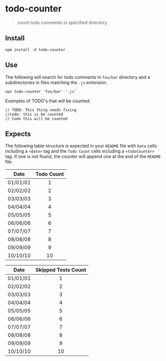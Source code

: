 # todo-counter

> count todo comments in specified directory

## Install

    npm install -d todo-counter

## Use

The following will search for todo comments in `foo/bar` directory and a subdirectories in files matching the `.js` extension.

    npx todo-counter 'foo/bar' '.js'

Examples of TODO's that will be counted:

```
// TODO: This thing needs fixing
//todo: this is be counted
// todo this will be counted
```

## Expects

The following table structure is expected in your `README` file with `Date` cells including a `<date>` tag and the `Todo Count`
cells including a `<todoCounter>` tag. If one is not found, the counter will append one at the end of the `README` file.

| Date | Todo Count |
| :---:| :---:|
|<date>01/01/01|<todoCounter>1|
|<date>02/02/02|<todoCounter>2|
|<date>03/03/03|<todoCounter>3|
|<date>04/04/04|<todoCounter>4|
|<date>05/05/05|<todoCounter>5|
|<date>06/06/06|<todoCounter>6|
|<date>07/07/07|<todoCounter>7|
|<date>08/08/08|<todoCounter>8|
|<date>09/09/09|<todoCounter>9|
|<date>10/10/10|<todoCounter>10|


| Date | Skipped Tests Count |
| :---:| :---:|
|<date>01/01/01|<skippedTestsCounter>1|
|<date>02/02/02|<skippedTestsCounter>2|
|<date>03/03/03|<skippedTestsCounter>3|
|<date>04/04/04|<skippedTestsCounter>4|
|<date>05/05/05|<skippedTestsCounter>5|
|<date>06/06/06|<skippedTestsCounter>6|
|<date>07/07/07|<skippedTestsCounter>7|
|<date>08/08/08|<skippedTestsCounter>8|
|<date>09/09/09|<skippedTestsCounter>9|
|<date>10/10/10|<skippedTestsCounter>10|

